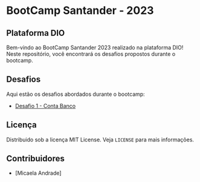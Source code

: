 # BootCamp Santander - 2023
## Plataforma DIO

Bem-vindo ao BootCamp Santander 2023 realizado na plataforma DIO! Neste repositório, você encontrará os desafios propostos durante o bootcamp.

## Desafios

Aqui estão os desafios abordados durante o bootcamp:

- [Desafio 1 - Conta Banco](Desafio1_ContaBanco/README.md)


## Licença
 
Distribuido sob a licença MIT License. Veja `LICENSE` para mais informações.

## Contribuidores

- [Micaela Andrade]